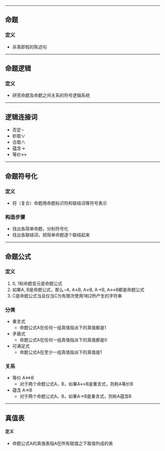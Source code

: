 -----
## 命题
### 定义
- 非真即假的陈述句
----
## 命题逻辑
### 定义
- 研究命题及命题之间关系的符号逻辑系统
----
## 逻辑连接词
- 否定$\neg$
- 析取$\vee$
- 合取$\wedge$
- 蕴含$\to$
- 等价$\leftrightarrow$
----
## 命题符号化
### 定义
- 将（复合）命题用命题标识符和联结词等符号表示
### 构造步骤
- 找出各简单命题，分别符号化
- 找出各联结词，把简单命题逐个联结起来
----
## 命题公式
### 定义
1. 0, 1和命题变元是命题公式
2. 如果A, B是命题公式，那么$\neg$A, A$\wedge$B, A$\vee$B, A$\to$B, A$\leftrightarrow$B都是命题公式
3. C是命题公式当且仅当C为有限次使用1和2所产生的字符串
### 分类
- 重言式
	- 命题公式A在任何一组真值指派下的真值都是1
- 矛盾式
	- 命题公式A在任何一组真值指派下的真值都是0
- 可满足式
	- 命题公式A在至少一组真值指派下的真值是1
### 关系
- 等价 A$\Leftrightarrow$B
	- 对于两个命题公式A，B，如果A$\leftrightarrow$B是重言式，则称A等价B
- 蕴含 A$\Rightarrow$B
	- 对于两个命题公式A，B，如果A$\to$B是重言式，则称A蕴含B
----
## 真值表
#### 定义
- 命题公式A的真值表指A在所有赋值之下取值列成的表

